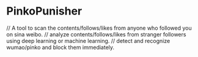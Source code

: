 # PinkoPunisher
// A tool to scan the contents/follows/likes from anyone who followed you on sina weibo. 
// analyze contents/follows/likes from stranger followers using deep learning or machine learning.
// detect and recognize wumao/pinko and block them immediately.

